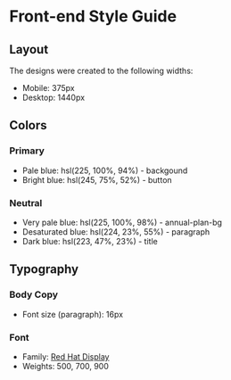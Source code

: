 # Front-end Style Guide

## Layout

The designs were created to the following widths:

- Mobile: 375px
- Desktop: 1440px

## Colors

### Primary

- Pale blue: hsl(225, 100%, 94%) - backgound
- Bright blue: hsl(245, 75%, 52%) - button

### Neutral

- Very pale blue: hsl(225, 100%, 98%) - annual-plan-bg
- Desaturated blue: hsl(224, 23%, 55%) - paragraph
- Dark blue: hsl(223, 47%, 23%) - title

## Typography

### Body Copy

- Font size (paragraph): 16px

### Font

- Family: [Red Hat Display](https://fonts.google.com/specimen/Red+Hat+Display)
- Weights: 500, 700, 900
